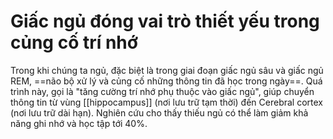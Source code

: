 # Giấc ngủ đóng vai trò thiết yếu trong củng cố trí nhớ
Trong khi chúng ta ngủ, đặc biệt là trong giai đoạn giấc ngủ sâu và giấc ngủ REM, ==não bộ xử lý và củng cố những thông tin đã học trong ngày==. Quá trình này, gọi là "tăng cường trí nhớ phụ thuộc vào giấc ngủ", giúp chuyển thông tin từ vùng [[hippocampus]] (nơi lưu trữ tạm thời) đến Cerebral cortex (nơi lưu trữ dài hạn). 
Nghiên cứu cho thấy thiếu ngủ có thể làm giảm khả năng ghi nhớ và học tập tới 40%.
